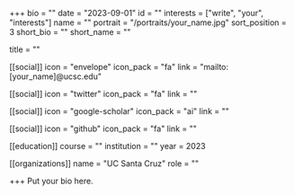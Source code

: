 +++
bio = ""
date = "2023-09-01"
id = ""
interests = ["write", "your", "interests"]
name = ""
portrait = "/portraits/your_name.jpg"
sort_position = 3
short_bio = ""
short_name = ""

title = ""

[[social]]
    icon = "envelope"
    icon_pack = "fa"
    link = "mailto:[your_name]@ucsc.edu"

[[social]]
    icon = "twitter"
    icon_pack = "fa"
    link = ""

[[social]]
    icon = "google-scholar"
    icon_pack = "ai"
    link = ""

[[social]]
    icon = "github"
    icon_pack = "fa"
    link = ""

[[education]]
    course = ""
    institution = ""
    year = 2023
    
[[organizations]]
    name = "UC Santa Cruz"
    role = ""

+++
Put your bio here.